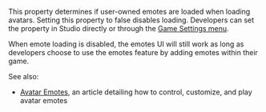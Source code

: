 This property determines if user-owned emotes are loaded when loading
avatars. Setting this property to false disables loading. Developers can
set the property in Studio directly or through the
[Game Settings menu](/studio/game-settings).

When emote loading is disabled, the emotes UI will still work as long as
developers choose to use the emotes feature by adding emotes within their
game.

See also:

- [Avatar Emotes](/avatar/characters/emotes), an article detailing how to
  control, customize, and play avatar emotes